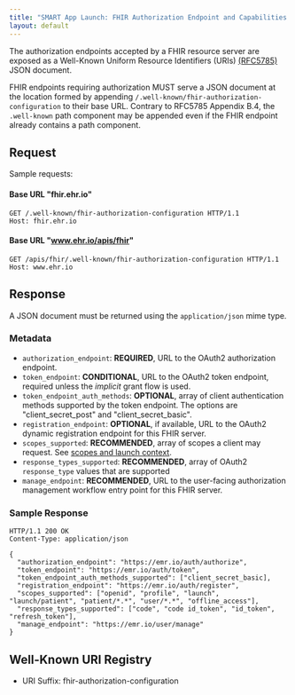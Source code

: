```yaml
---
title: "SMART App Launch: FHIR Authorization Endpoint and Capabilities Discovery"
layout: default
---
```


The authorization endpoints accepted by a FHIR resource server are exposed as a Well-Known Uniform Resource Identifiers (URIs) [(RFC5785)][well-known] JSON document.

FHIR endpoints requiring authorization MUST serve a JSON document at the location formed by appending `/.well-known/fhir-authorization-configuration` to their base URL.
Contrary to RFC5785 Appendix B.4, the `.well-known` path component may be appended even if the FHIR endpoint already contains a path component.

## Request

Sample requests:

#### Base URL "fhir.ehr.io"

```
GET /.well-known/fhir-authorization-configuration HTTP/1.1
Host: fhir.ehr.io
```

#### Base URL "www.ehr.io/apis/fhir"

```
GET /apis/fhir/.well-known/fhir-authorization-configuration HTTP/1.1
Host: www.ehr.io
```

## Response

A JSON document must be returned using the `application/json` mime type.

### Metadata

- `authorization_endpoint`: **REQUIRED**, URL to the OAuth2 authorization endpoint.
- `token_endpoint`: **CONDITIONAL**, URL to the OAuth2 token endpoint, required unless the _implicit_ grant flow is used.
- `token_endpoint_auth_methods`: **OPTIONAL**, array of client authentication methods supported by the token endpoint. The options are "client_secret_post" and "client_secret_basic".
- `registration_endpoint`: **OPTIONAL**, if available, URL to the OAuth2 dynamic registration endpoint for this FHIR server.
- `scopes_supported`: **RECOMMENDED**, array of scopes a client may request. See [scopes and launch context][smart-scopes].
- `response_types_supported`: **RECOMMENDED**, array of OAuth2 `response_type` values that are supported
- `manage_endpoint`: **RECOMMENDED**, URL to the user-facing authorization management workflow entry point for this FHIR server.

### Sample Response

```
HTTP/1.1 200 OK
Content-Type: application/json

{
  "authorization_endpoint": "https://emr.io/auth/authorize",
  "token_endpoint": "https://emr.io/auth/token",
  "token_endpoint_auth_methods_supported": ["client_secret_basic],
  "registration_endpoint": "https://emr.io/auth/register",
  "scopes_supported": ["openid", "profile", "launch", "launch/patient", "patient/*.*", "user/*.*", "offline_access"],
  "response_types_supported": ["code", "code id_token", "id_token", "refresh_token"],
  "manage_endpoint": "https://emr.io/user/manage"
}
```

## Well-Known URI Registry

- URI Suffix: fhir-authorization-configuration


[well-known]: https://tools.ietf.org/html/rfc5785
[oid]: https://openid.net/specs/openid-connect-discovery-1_0.html
[smart-scopes]: http://docs.smarthealthit.org/authorization/scopes-and-launch-context/#quick-start
